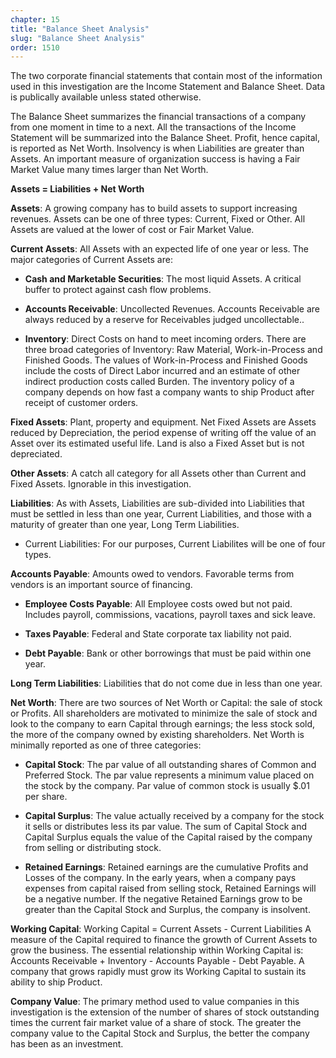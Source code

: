 ```yaml
---
chapter: 15
title: "Balance Sheet Analysis"
slug: "Balance Sheet Analysis"
order: 1510
---
```


The two corporate financial statements that contain most of the information used in this investigation are the Income Statement and Balance Sheet. Data is publically available unless stated otherwise.

The Balance Sheet summarizes the financial transactions of a company from one moment in time to a next. All the transactions of the Income Statement will be summarized into the Balance Sheet. Profit, hence capital, is reported as Net Worth. Insolvency is when Liabilities are greater than Assets. An important measure of organization success is having a Fair Market Value many times larger than Net Worth.

**Assets = Liabilities + Net Worth**

**Assets**: A growing company has to build assets to support increasing revenues. Assets can be one of three types: Current, Fixed or Other. All Assets are valued at the lower of cost or Fair Market Value.

**Current Assets**: All Assets with an expected life of one year or less. The major categories of Current Assets are:

- **Cash and Marketable Securities**: The most liquid Assets. A critical buffer to protect against cash flow problems.

- **Accounts Receivable**: Uncollected Revenues. Accounts Receivable are always reduced by a reserve for Receivables judged uncollectable..

- **Inventory**: Direct Costs on hand to meet incoming orders. There are three broad categories of Inventory: Raw Material, Work-in-Process and Finished Goods. The values of Work-in-Process and Finished Goods include the costs of Direct Labor incurred and an estimate of other indirect production costs called Burden. The inventory policy of a company depends on how fast a company wants to ship Product after receipt of customer orders.

**Fixed Assets**: Plant, property and equipment. Net Fixed Assets are Assets reduced by Depreciation, the period expense of writing off the value of an Asset over its estimated useful life. Land is also a Fixed Asset but is not depreciated.

**Other Assets**: A catch all category for all Assets other than Current and Fixed Assets. Ignorable in this investigation.

**Liabilities**: As with Assets, Liabilities are sub-divided into Liabilities that must be settled in less than one year, Current Liabilities, and those with a maturity of greater than one year, Long Term Liabilities.

- Current Liabilities: For our purposes, Current Liabilites will be one of four   types.

**Accounts Payable**: Amounts owed to vendors. Favorable terms from vendors is an important source of financing.

- **Employee Costs Payable**: All Employee costs owed but not paid. Includes payroll, commissions, vacations, payroll taxes and sick leave.

- **Taxes Payable**: Federal and State corporate tax liability not paid.

- **Debt Payable**: Bank or other borrowings that must be paid within one year.

**Long Term Liabilities**: Liabilities that do not come due in less than one year.

**Net Worth**: There are two sources of Net Worth or Capital: the sale of stock or Profits. All shareholders are motivated to minimize the sale of stock and look to the company to earn Capital through earnings; the less stock sold, the more of the company owned by existing shareholders. Net Worth is minimally reported as one of three categories:

- **Capital Stock**: The par value of all outstanding shares of Common and Preferred Stock. The par value represents a minimum value placed on the stock by the company. Par value of common stock is usually $.01 per share.

- **Capital Surplus**: The value actually received by a company for the stock it sells or distributes less its par value. The sum of Capital Stock and Capital Surplus equals the value of the Capital raised by the company from selling or distributing stock.

- **Retained Earnings**: Retained earnings are the cumulative Profits and Losses of the company. In the early years, when a company pays expenses from capital raised from selling stock, Retained Earnings will be a negative number. If the negative Retained Earnings grow to be greater than the Capital Stock and Surplus, the company is insolvent.

**Working Capital**:  Working Capital = Current Assets - Current Liabilities
A measure of the Capital required to finance the growth of Current Assets to grow the business. The essential relationship within Working Capital is: Accounts Receivable + Inventory - Accounts Payable - Debt Payable. A company that grows rapidly must grow its Working Capital to sustain its ability to ship Product.

**Company Value**: The primary method used to value companies in this investigation is the extension of the number of shares of stock outstanding times the current fair market value of a share of stock. The greater the company value to the Capital Stock and Surplus, the better the company has been as an investment.
